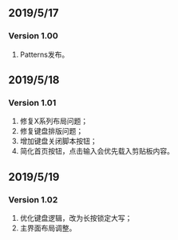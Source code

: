 ## 2019/5/17
### Version 1.00
1. Patterns发布。

## 2019/5/18
### Version 1.01
1. 修复X系列布局问题；
2. 修复键盘排版问题；
3. 增加键盘关闭脚本按钮；
4. 简化首页按钮，点击输入会优先载入剪贴板内容。

## 2019/5/19
### Version 1.02
1. 优化键盘逻辑，改为长按锁定大写；
2. 主界面布局调整。
